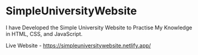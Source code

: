 # SimpleUniversityWebsite
I have Developed the Simple University Website to Practise My Knowledge in HTML, CSS, and JavaScript.

Live Website - https://simpleuniversitywebsite.netlify.app/
